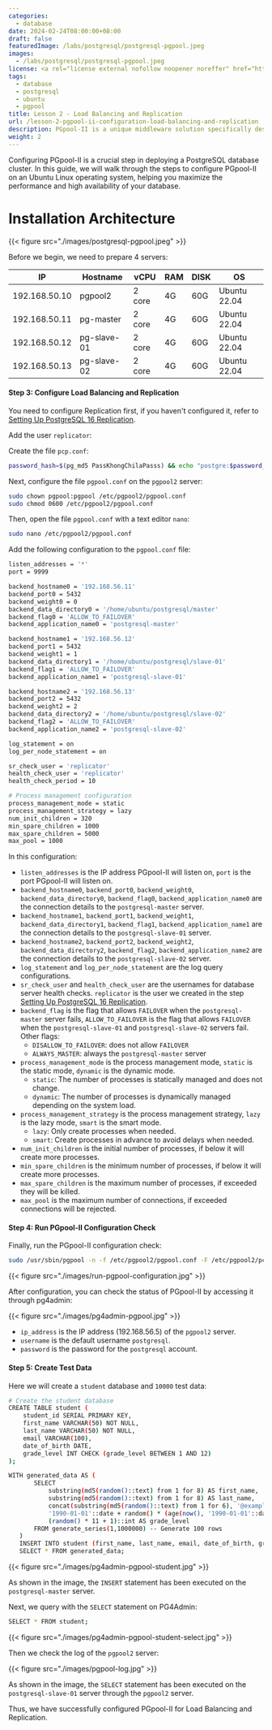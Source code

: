 ```yaml
---
categories:
  - database
date: 2024-02-24T08:00:00+08:00
draft: false
featuredImage: /labs/postgresql/postgresql-pgpool.jpeg
images:
  - /labs/postgresql/postgresql-pgpool.jpeg
license: <a rel="license external nofollow noopener noreffer" href="https://creativecommons.org/licenses/by-nc/4.0/" target="_blank">CC BY-NC 4.0</a>
tags:
  - database
  - postgresql
  - ubuntu
  - pgpool
title: Lesson 2 - Load Balancing and Replication
url: /lesson-2-pgpool-ii-configuration-load-balancing-and-replication
description: PGpool-II is a unique middleware solution specifically designed to optimize and enhance the capabilities of the PostgreSQL database management system. It offers various benefits such as connection optimization, load distribution, and data replication, making PGpool-II an indispensable tool in managing PostgreSQL deployments. In this detailed guide, we will walk through the steps to install and configure PGpool-II on an Ubuntu Linux operating system, helping you maximize the performance and high availability of your database.
weight: 2
---
```


Configuring PGpool-II is a crucial step in deploying a PostgreSQL database cluster. In this guide, we will walk through the steps to configure PGpool-II on an Ubuntu Linux operating system, helping you maximize the performance and high availability of your database.

# Installation Architecture

{{< figure src="./images/postgresql-pgpool.jpeg" >}}

Before we begin, we need to prepare 4 servers:

| IP            | Hostname     | vCPU   | RAM | DISK | OS           |
| ------------- | -------------| ------ | --- | ---- | ------------ |
| 192.168.50.10 | pgpool2      | 2 core | 4G  | 60G  | Ubuntu 22.04 |
| 192.168.50.11 | pg-master    | 2 core | 4G  | 60G  | Ubuntu 22.04 |
| 192.168.50.12 | pg-slave-01  | 2 core | 4G  | 60G  | Ubuntu 22.04 |
| 192.168.50.13 | pg-slave-02  | 2 core | 4G  | 60G  | Ubuntu 22.04 |

#### Step 3: Configure Load Balancing and Replication

You need to configure Replication first, if you haven't configured it, refer to [Setting Up PostgreSQL 16 Replication](/setup-postgresql-replication-step-by-step-guide).

Add the user `replicator`:

Create the file `pcp.conf`:

```bash
password_hash=$(pg_md5 PassKhongChilaPasss) && echo "postgre:$password_hash" >> /etc/pgpool2/pcp.conf
```

Next, configure the file `pgpool.conf` on the `pgpool2` server:

```bash
sudo chown pgpool:pgpool /etc/pgpool2/pgpool.conf
sudo chmod 0600 /etc/pgpool2/pgpool.conf
```

Then, open the file `pgpool.conf` with a text editor `nano`:

```bash
sudo nano /etc/pgpool2/pgpool.conf
```

Add the following configuration to the `pgpool.conf` file:

```bash
listen_addresses = '*' 
port = 9999 

backend_hostname0 = '192.168.56.11'
backend_port0 = 5432
backend_weight0 = 0
backend_data_directory0 = '/home/ubuntu/postgresql/master'
backend_flag0 = 'ALLOW_TO_FAILOVER'
backend_application_name0 = 'postgresql-master'

backend_hostname1 = '192.168.56.12'
backend_port1 = 5432
backend_weight1 = 1
backend_data_directory1 = '/home/ubuntu/postgresql/slave-01'
backend_flag1 = 'ALLOW_TO_FAILOVER'
backend_application_name1 = 'postgresql-slave-01'

backend_hostname2 = '192.168.56.13'
backend_port2 = 5432
backend_weight2 = 2
backend_data_directory2 = '/home/ubuntu/postgresql/slave-02'
backend_flag2 = 'ALLOW_TO_FAILOVER'
backend_application_name2 = 'postgresql-slave-02'

log_statement = on
log_per_node_statement = on

sr_check_user = 'replicator'
health_check_user = 'replicator'
health_check_period = 10

# Process management configuration
process_management_mode = static
process_management_strategy = lazy
num_init_children = 320
min_spare_children = 1000
max_spare_children = 5000
max_pool = 1000
```

In this configuration:
- `listen_addresses` is the IP address PGpool-II will listen on, `port` is the port PGpool-II will listen on.
- `backend_hostname0`, `backend_port0`, `backend_weight0`, `backend_data_directory0`, `backend_flag0`, `backend_application_name0` are the connection details to the `postgresql-master` server.
- `backend_hostname1`, `backend_port1`, `backend_weight1`, `backend_data_directory1`, `backend_flag1`, `backend_application_name1` are the connection details to the `postgresql-slave-01` server.
- `backend_hostname2`, `backend_port2`, `backend_weight2`, `backend_data_directory2`, `backend_flag2`, `backend_application_name2` are the connection details to the `postgresql-slave-02` server.
- `log_statement` and `log_per_node_statement` are the log query configurations.
- `sr_check_user` and `health_check_user` are the usernames for database server health checks. `replicator` is the user we created in the step [Setting Up PostgreSQL 16 Replication](/setup-postgresql-replication-step-by-step-guide).
- `backend_flag` is the flag that allows `FAILOVER` when the `postgresql-master` server fails, `ALLOW_TO_FAILOVER` is the flag that allows `FAILOVER` when the `postgresql-slave-01` and `postgresql-slave-02` servers fail. Other flags:
  - `DISALLOW_TO_FAILOVER`: does not allow `FAILOVER`
  - `ALWAYS_MASTER`: always the `postgresql-master` server
- `process_management_mode` is the process management mode, `static` is the static mode, `dynamic` is the dynamic mode.
  - `static`: The number of processes is statically managed and does not change.
  - `dynamic`: The number of processes is dynamically managed depending on the system load.
- `process_management_strategy` is the process management strategy, `lazy` is the lazy mode, `smart` is the smart mode.
  - `lazy`: Only create processes when needed.
  - `smart`: Create processes in advance to avoid delays when needed.
- `num_init_children` is the initial number of processes, if below it will create more processes.
- `min_spare_children` is the minimum number of processes, if below it will create more processes.
- `max_spare_children` is the maximum number of processes, if exceeded they will be killed.
- `max_pool` is the maximum number of connections, if exceeded connections will be rejected.

#### Step 4: Run PGpool-II Configuration Check

Finally, run the PGpool-II configuration check:

```bash
sudo /usr/sbin/pgpool -n -f /etc/pgpool2/pgpool.conf -F /etc/pgpool2/pcp.conf
```

{{< figure src="./images/run-pgpool-configuration.jpg" >}}

After configuration, you can check the status of PGpool-II by accessing it through pg4admin:

{{< figure src="./images/pg4admin-pgpool.jpg" >}}

- `ip_address` is the IP address (192.168.56.5) of the `pgpool2` server.
- `username` is the default username `postgresql`.
- `password` is the password for the `postgresql` account.

#### Step 5: Create Test Data

Here we will create a `student` database and `10000` test data:

```bash
# Create the student database
CREATE TABLE student (
    student_id SERIAL PRIMARY KEY,
    first_name VARCHAR(50) NOT NULL,
    last_name VARCHAR(50) NOT NULL,
    email VARCHAR(100),
    date_of_birth DATE,
    grade_level INT CHECK (grade_level BETWEEN 1 AND 12)
);

WITH generated_data AS (
       SELECT 
           substring(md5(random()::text) from 1 for 8) AS first_name,
           substring(md5(random()::text) from 1 for 8) AS last_name,
           concat(substring(md5(random()::text) from 1 for 6), '@example.com') AS email,
           '1990-01-01'::date + random() * (age(now(), '1990-01-01'::date)) AS date_of_birth,
           (random() * 11 + 1)::int AS grade_level
       FROM generate_series(1,1000000) -- Generate 100 rows
   )
   INSERT INTO student (first_name, last_name, email, date_of_birth, grade_level)
   SELECT * FROM generated_data; 
```

{{< figure src="./images/pg4admin-pgpool-student.jpg" >}}

As shown in the image, the `INSERT` statement has been executed on the `postgresql-master` server.

Next, we query with the `SELECT` statement on PG4Admin:

```bash
SELECT * FROM student;
```

{{< figure src="./images/pg4admin-pgpool-student-select.jpg" >}}

Then we check the log of the `pgpool2` server:

{{< figure src="./images/pgpool-log.jpg" >}}

As shown in the image, the `SELECT` statement has been executed on the `postgresql-slave-01` server through the `pgpool2` server.

Thus, we have successfully configured PGpool-II for Load Balancing and Replication.
